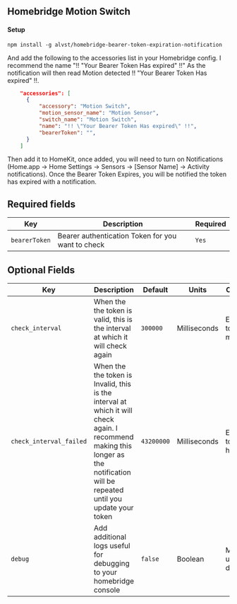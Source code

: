 ## Homebridge Motion Switch

#### Setup

`npm install -g alvst/homebridge-bearer-token-expiration-notification`

And add the following to the accessories list in your Homebridge config. I recommend the name "!! \"Your Bearer Token Has expired\" !!" As the notification will then read Motion detected !! \"Your Bearer Token Has expired\" !!.

```json
    "accessories": [
      {
          "accessory": "Motion Switch",
          "motion_sensor_name": "Motion Sensor",
          "switch_name": "Motion Switch",
          "name": "!! \"Your Bearer Token Has expired\" !!",
          "bearerToken": "",
      }
    ]
```

Then add it to HomeKit, once added, you will need to turn on Notifications (Home.app → Home Settings → Sensors → [Sensor Name] → Activity notifications). Once the Bearer Token Expires, you will be notified the token has expired with a notification.

## Required fields

| Key           | Description                                       | Required |
| ------------- | ------------------------------------------------- | -------- |
| `bearerToken` | Bearer authentication Token for you want to check | `Yes`    |

## Optional Fields

| Key                     | Description                                                                                                                                                                       | Default    | Units        | Other Info                  |
| ----------------------- | --------------------------------------------------------------------------------------------------------------------------------------------------------------------------------- | ---------- | ------------ | --------------------------- |
| `check_interval`        | When the the token is valid, this is the interval at which it will check again                                                                                                    | `300000`   | Milliseconds | Equivalent to 5 minutes     |
| `check_interval_failed` | When the the token is Invalid, this is the interval at which it will check again. I recommend making this longer as the notification will be repeated until you update your token | `43200000` | Milliseconds | Equivalent to 12 hours      |
| `debug`                 | Add additional logs useful for debugging to your homebridge console                                                                                                               | `false`    | Boolean      | Mainly useful for debugging |
